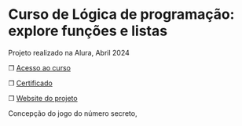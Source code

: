 # Curso de Lógica de programação: explore funções e listas

Projeto realizado na Alura, Abril 2024

❐ [Acesso ao curso](https://cursos.alura.com.br/course/logica-programacao-funcoes-listas)

❐ [Certificado]()

❐ [Website do projeto](https://jogo-do-numero-secreto-gamma-pearl.vercel.app/) 


Concepção do jogo do número secreto, 
